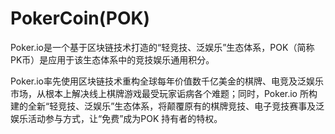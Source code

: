 # PokerCoin(POK)

Poker.io是一个基于区块链技术打造的“轻竞技、泛娱乐”生态体系，POK（简称PK币）是应用于该生态体系中的竞技娱乐通用积分。

Poker.io率先使用区块链技术重构全球每年价值数千亿美金的棋牌、电竞及泛娱乐市场，从根本上解决线上棋牌游戏最受玩家诟病各个难题；同时，Poker.io 所构建的全新“轻竞技、泛娱乐”生态体系，将颠覆原有的棋牌竞技、电子竞技赛事及泛娱乐活动参与方式，让“免费”成为POK 持有者的特权。
